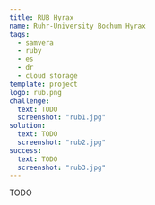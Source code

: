 ```yaml
---
title: RUB Hyrax
name: Ruhr-University Bochum Hyrax
tags:
  - samvera
  - ruby
  - es
  - dr
  - cloud storage
template: project
logo: rub.png
challenge:
  text: TODO
  screenshot: "rub1.jpg"
solution:
  text: TODO
  screenshot: "rub2.jpg"
success:
  text: TODO
  screenshot: "rub3.jpg"
---
```


TODO